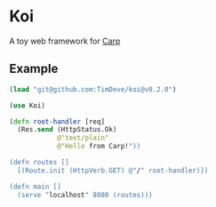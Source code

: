 # Koi

A toy web framework for [Carp](https://github.com/carp-lang/Carp)

## Example

```clojure
(load "git@github.com:TimDeve/koi@v0.2.0")

(use Koi)

(defn root-handler [req]
  (Res.send (HttpStatus.Ok)
            @"text/plain"
            @"Hello from Carp!"))

(defn routes []
  [(Route.init (HttpVerb.GET) @"/" root-handler)])

(defn main []
  (serve "localhost" 8080 (routes)))
```

